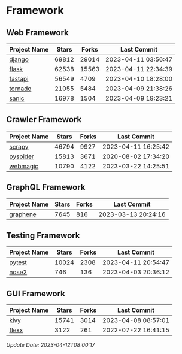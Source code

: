 # Framework

## Web Framework
| Project Name | Stars | Forks | Last Commit |
| ------------ | ----- | ----- | ----------- |
| [django](https://github.com/django/django) | 69812 | 29014 | 2023-04-11 03:56:47 |
| [flask](https://github.com/pallets/flask) | 62538 | 15563 | 2023-04-11 22:34:39 |
| [fastapi](https://github.com/tiangolo/fastapi) | 56549 | 4709 | 2023-04-10 18:28:00 |
| [tornado](https://github.com/tornadoweb/tornado) | 21055 | 5484 | 2023-04-09 21:38:26 |
| [sanic](https://github.com/sanic-org/sanic) | 16978 | 1504 | 2023-04-09 19:23:21 |

## Crawler Framework
| Project Name | Stars | Forks | Last Commit |
| ------------ | ----- | ----- | ----------- |
| [scrapy](https://github.com/scrapy/scrapy) | 46794 | 9927 | 2023-04-11 16:25:42 |
| [pyspider](https://github.com/binux/pyspider) | 15813 | 3671 | 2020-08-02 17:34:20 |
| [webmagic](https://github.com/code4craft/webmagic) | 10790 | 4122 | 2023-03-22 14:25:51 |

## GraphQL Framework
| Project Name | Stars | Forks | Last Commit |
| ------------ | ----- | ----- | ----------- |
| [graphene](https://github.com/graphql-python/graphene) | 7645 | 816 | 2023-03-13 20:24:16 |

## Testing Framework
| Project Name | Stars | Forks | Last Commit |
| ------------ | ----- | ----- | ----------- |
| [pytest](https://github.com/pytest-dev/pytest) | 10024 | 2308 | 2023-04-11 20:54:47 |
| [nose2](https://github.com/nose-devs/nose2) | 746 | 136 | 2023-04-03 20:36:12 |

## GUI Framework
| Project Name | Stars | Forks | Last Commit |
| ------------ | ----- | ----- | ----------- |
| [kivy](https://github.com/kivy/kivy) | 15741 | 3014 | 2023-04-08 08:57:01 |
| [flexx](https://github.com/flexxui/flexx) | 3122 | 261 | 2022-07-22 16:41:15 |

*Update Date: 2023-04-12T08:00:17*